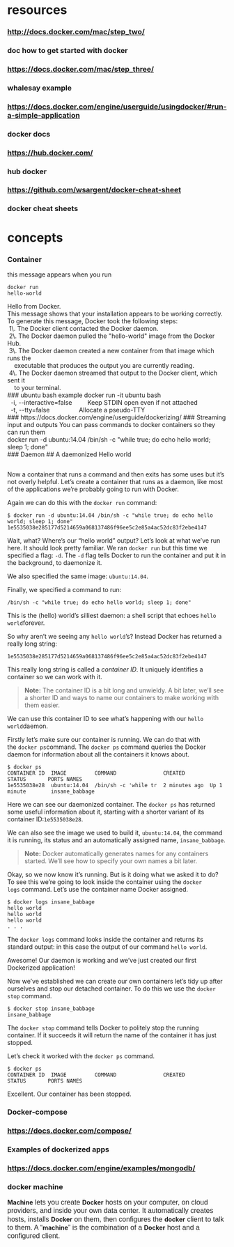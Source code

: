 # resources
### http://docs.docker.com/mac/step_two/
### doc how to get started with docker
### https://docs.docker.com/mac/step_three/
### whalesay example
### https://docs.docker.com/engine/userguide/usingdocker/#run-a-simple-application
### docker docs
### https://hub.docker.com/
### hub docker
### https://github.com/wsargent/docker-cheat-sheet
### docker cheat sheets
# concepts
### Container
this message appears when you run <pre><code>docker run hello-world</code></pre>

<div>

<div>Hello from Docker.</div>

<div>This message shows that your installation appears to be working correctly.</div>

<div>To generate this message, Docker took the following steps:</div>

<div> 1\. The Docker client contacted the Docker daemon.</div>

<div> 2\. The Docker daemon pulled the "hello-world" image from the Docker Hub.</div>

<div> 3\. The Docker daemon created a new container from that image which runs the</div>

<div>    executable that produces the output you are currently reading.</div>

<div> 4\. The Docker daemon streamed that output to the Docker client, which sent it</div>

<div>    to your terminal.</div>

</div>
### ubuntu bash example
docker run -it ubuntu bash

<div>  -i, --interactive=false         Keep STDIN open even if not attached  
</div>

<div>  -t, --tty=false                 Allocate a pseudo-TTY  
</div>
### https://docs.docker.com/engine/userguide/dockerizing/
### Streaming input and outputs
You can pass commands to docker containers so they can run them

<div>docker run -d ubuntu:14.04 /bin/sh -c "while true; do echo hello world; sleep 1; done"  
</div>
### Daemon
## A daemonized Hello world

## 

Now a container that runs a command and then exits has some uses but it’s not overly helpful. Let’s create a container that runs as a daemon, like most of the applications we’re probably going to run with Docker.

Again we can do this with the `docker run` command:

    $ docker run -d ubuntu:14.04 /bin/sh -c "while true; do echo hello world; sleep 1; done"
    1e5535038e285177d5214659a068137486f96ee5c2e85a4ac52dc83f2ebe4147

Wait, what? Where’s our “hello world” output? Let’s look at what we’ve run here. It should look pretty familiar. We ran `docker run` but this time we specified a flag: `-d`. The `-d` flag tells Docker to run the container and put it in the background, to daemonize it.

We also specified the same image: `ubuntu:14.04`.

Finally, we specified a command to run:

    /bin/sh -c "while true; do echo hello world; sleep 1; done"

This is the (hello) world’s silliest daemon: a shell script that echoes `hello world`forever.

So why aren’t we seeing any `hello world`’s? Instead Docker has returned a really long string:

    1e5535038e285177d5214659a068137486f96ee5c2e85a4ac52dc83f2ebe4147

This really long string is called a _container ID_. It uniquely identifies a container so we can work with it.

> **Note:** The container ID is a bit long and unwieldy. A bit later, we’ll see a shorter ID and ways to name our containers to make working with them easier.

We can use this container ID to see what’s happening with our `hello world`daemon.

Firstly let’s make sure our container is running. We can do that with the `docker ps`command. The `docker ps` command queries the Docker daemon for information about all the containers it knows about.

    $ docker ps
    CONTAINER ID  IMAGE         COMMAND               CREATED        STATUS       PORTS NAMES
    1e5535038e28  ubuntu:14.04  /bin/sh -c 'while tr  2 minutes ago  Up 1 minute        insane_babbage

Here we can see our daemonized container. The `docker ps` has returned some useful information about it, starting with a shorter variant of its container ID:`1e5535038e28`.

We can also see the image we used to build it, `ubuntu:14.04`, the command it is running, its status and an automatically assigned name, `insane_babbage`.

> **Note:** Docker automatically generates names for any containers started. We’ll see how to specify your own names a bit later.

Okay, so we now know it’s running. But is it doing what we asked it to do? To see this we’re going to look inside the container using the `docker logs` command. Let’s use the container name Docker assigned.

    $ docker logs insane_babbage
    hello world
    hello world
    hello world
    . . .

The `docker logs` command looks inside the container and returns its standard output: in this case the output of our command `hello world`.

Awesome! Our daemon is working and we’ve just created our first Dockerized application!

Now we’ve established we can create our own containers let’s tidy up after ourselves and stop our detached container. To do this we use the `docker stop` command.

    $ docker stop insane_babbage
    insane_babbage

The `docker stop` command tells Docker to politely stop the running container. If it succeeds it will return the name of the container it has just stopped.

Let’s check it worked with the `docker ps` command.

    $ docker ps
    CONTAINER ID  IMAGE         COMMAND               CREATED        STATUS       PORTS NAMES

Excellent. Our container has been stopped.
### Docker-compose
### https://docs.docker.com/compose/
### Examples of dockerized apps
### https://docs.docker.com/engine/examples/mongodb/
### docker machine
**Machine**<span style="color: rgb(34, 34, 34); font-family: arial, sans-serif; font-size: 16px; line-height: 19.2px;"> lets you create </span>**Docker**<span style="color: rgb(34, 34, 34); font-family: arial, sans-serif; font-size: 16px; line-height: 19.2px;"> hosts on your computer, on cloud providers, and inside your own data center. It automatically creates hosts, installs </span>**Docker**<span style="color: rgb(34, 34, 34); font-family: arial, sans-serif; font-size: 16px; line-height: 19.2px;"> on them, then configures the </span>**docker**<span style="color: rgb(34, 34, 34); font-family: arial, sans-serif; font-size: 16px; line-height: 19.2px;"> client to talk to them. A “</span>**machine**<span style="color: rgb(34, 34, 34); font-family: arial, sans-serif; font-size: 16px; line-height: 19.2px;">” is the combination of a </span>**Docker**<span style="color: rgb(34, 34, 34); font-family: arial, sans-serif; font-size: 16px; line-height: 19.2px;"> host and a configured client.</span>
